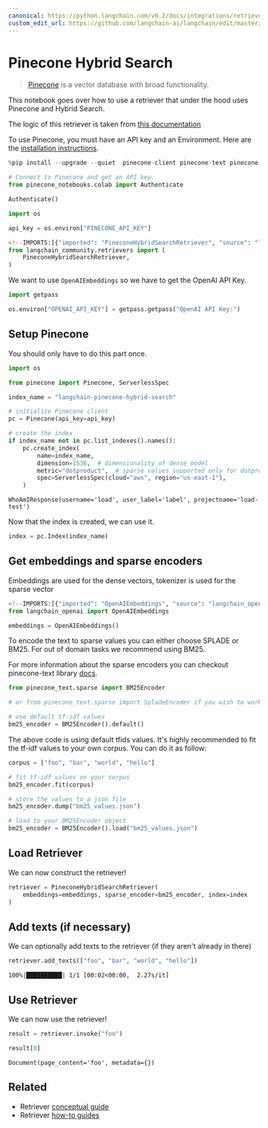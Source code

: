```yaml
---
canonical: https://python.langchain.com/v0.2/docs/integrations/retrievers/pinecone_hybrid_search/
custom_edit_url: https://github.com/langchain-ai/langchain/edit/master/docs/docs/integrations/retrievers/pinecone_hybrid_search.ipynb
---
```


# Pinecone Hybrid Search

> [Pinecone](https://docs.pinecone.io/docs/overview) is a vector database with broad functionality.

This notebook goes over how to use a retriever that under the hood uses Pinecone and Hybrid Search.

The logic of this retriever is taken from [this documentation](https://docs.pinecone.io/docs/hybrid-search)

To use Pinecone, you must have an API key and an Environment.
Here are the [installation instructions](https://docs.pinecone.io/docs/quickstart).

```python
%pip install --upgrade --quiet  pinecone-client pinecone-text pinecone-notebooks
```

```python
# Connect to Pinecone and get an API key.
from pinecone_notebooks.colab import Authenticate

Authenticate()

import os

api_key = os.environ["PINECONE_API_KEY"]
```

```python
<!--IMPORTS:[{"imported": "PineconeHybridSearchRetriever", "source": "langchain_community.retrievers", "docs": "https://api.python.langchain.com/en/latest/retrievers/langchain_community.retrievers.pinecone_hybrid_search.PineconeHybridSearchRetriever.html", "title": "Pinecone Hybrid Search"}]-->
from langchain_community.retrievers import (
    PineconeHybridSearchRetriever,
)
```

We want to use `OpenAIEmbeddings` so we have to get the OpenAI API Key.

```python
import getpass

os.environ["OPENAI_API_KEY"] = getpass.getpass("OpenAI API Key:")
```

## Setup Pinecone

You should only have to do this part once.

```python
import os

from pinecone import Pinecone, ServerlessSpec

index_name = "langchain-pinecone-hybrid-search"

# initialize Pinecone client
pc = Pinecone(api_key=api_key)

# create the index
if index_name not in pc.list_indexes().names():
    pc.create_index(
        name=index_name,
        dimension=1536,  # dimensionality of dense model
        metric="dotproduct",  # sparse values supported only for dotproduct
        spec=ServerlessSpec(cloud="aws", region="us-east-1"),
    )
```

```output
WhoAmIResponse(username='load', user_label='label', projectname='load-test')
```

Now that the index is created, we can use it.

```python
index = pc.Index(index_name)
```

## Get embeddings and sparse encoders

Embeddings are used for the dense vectors, tokenizer is used for the sparse vector

```python
<!--IMPORTS:[{"imported": "OpenAIEmbeddings", "source": "langchain_openai", "docs": "https://api.python.langchain.com/en/latest/embeddings/langchain_openai.embeddings.base.OpenAIEmbeddings.html", "title": "Pinecone Hybrid Search"}]-->
from langchain_openai import OpenAIEmbeddings

embeddings = OpenAIEmbeddings()
```

To encode the text to sparse values you can either choose SPLADE or BM25. For out of domain tasks we recommend using BM25.

For more information about the sparse encoders you can checkout pinecone-text library [docs](https://pinecone-io.github.io/pinecone-text/pinecone_text.html).

```python
from pinecone_text.sparse import BM25Encoder

# or from pinecone_text.sparse import SpladeEncoder if you wish to work with SPLADE

# use default tf-idf values
bm25_encoder = BM25Encoder().default()
```

The above code is using default tfids values. It's highly recommended to fit the tf-idf values to your own corpus. You can do it as follow:

```python
corpus = ["foo", "bar", "world", "hello"]

# fit tf-idf values on your corpus
bm25_encoder.fit(corpus)

# store the values to a json file
bm25_encoder.dump("bm25_values.json")

# load to your BM25Encoder object
bm25_encoder = BM25Encoder().load("bm25_values.json")
```

## Load Retriever

We can now construct the retriever!

```python
retriever = PineconeHybridSearchRetriever(
    embeddings=embeddings, sparse_encoder=bm25_encoder, index=index
)
```

## Add texts (if necessary)

We can optionally add texts to the retriever (if they aren't already in there)

```python
retriever.add_texts(["foo", "bar", "world", "hello"])
```
```output
100%|██████████| 1/1 [00:02<00:00,  2.27s/it]
```
## Use Retriever

We can now use the retriever!

```python
result = retriever.invoke("foo")
```

```python
result[0]
```

```output
Document(page_content='foo', metadata={})
```

## Related

- Retriever [conceptual guide](/docs/concepts/#retrievers)
- Retriever [how-to guides](/docs/how_to/#retrievers)
